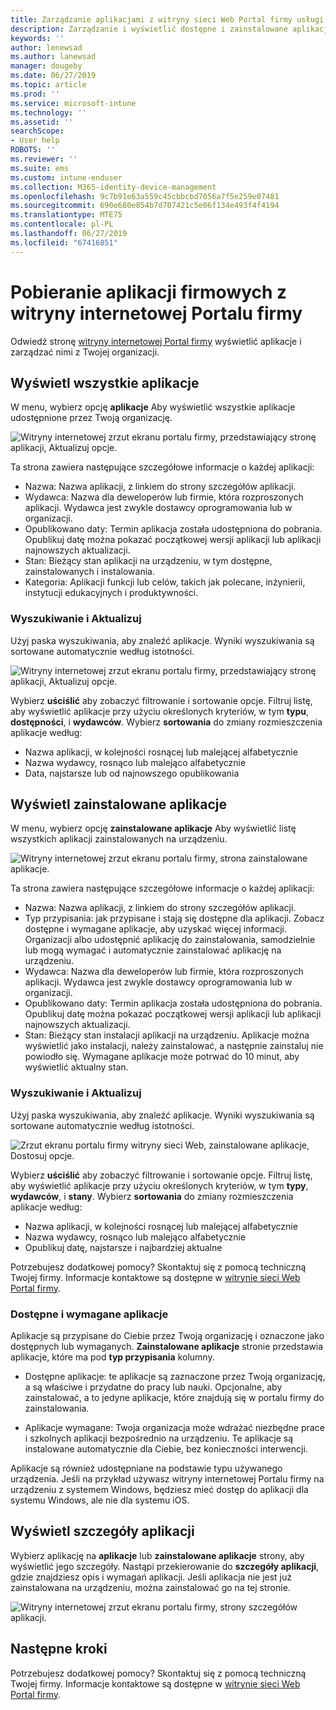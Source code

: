 ```yaml
---
title: Zarządzanie aplikacjami z witryny sieci Web Portal firmy usługi Intune
description: Zarządzanie i wyświetlić dostępne i zainstalowane aplikacje
keywords: ''
author: lenewsad
ms.author: lanewsad
manager: dougeby
ms.date: 06/27/2019
ms.topic: article
ms.prod: ''
ms.service: microsoft-intune
ms.technology: ''
ms.assetid: ''
searchScope:
- User help
ROBOTS: ''
ms.reviewer: ''
ms.suite: ems
ms.custom: intune-enduser
ms.collection: M365-identity-device-management
ms.openlocfilehash: 9c7b91e63a559c45cbbcbd7056a7f5e259e07481
ms.sourcegitcommit: 690e680e854b7d707421c5e06f134e493f4f4194
ms.translationtype: MTE75
ms.contentlocale: pl-PL
ms.lasthandoff: 06/27/2019
ms.locfileid: "67416851"
---
```

# <a name="manage-apps-from-the-company-portal-website"></a>Pobieranie aplikacji firmowych z witryny internetowej Portalu firmy 
Odwiedź stronę [witryny internetowej Portal firmy](https://portal.manage.microsoft.com) wyświetlić aplikacje i zarządzać nimi z Twojej organizacji. 

## <a name="view-all-apps"></a>Wyświetl wszystkie aplikacje  
W menu, wybierz opcję **aplikacje** Aby wyświetlić wszystkie aplikacje udostępnione przez Twoją organizację. 

   ![Witryny internetowej zrzut ekranu portalu firmy, przedstawiający stronę aplikacji, Aktualizuj opcje.](./media/intune-view-apps-1907.png)  

Ta strona zawiera następujące szczegółowe informacje o każdej aplikacji:  

* Nazwa: Nazwa aplikacji, z linkiem do strony szczegółów aplikacji.
* Wydawca: Nazwa dla deweloperów lub firmie, która rozproszonych aplikacji. Wydawca jest zwykle dostawcy oprogramowania lub w organizacji.  
* Opublikowano daty: Termin aplikacja została udostępniona do pobrania. Opublikuj datę można pokazać początkowej wersji aplikacji lub aplikacji najnowszych aktualizacji.
* Stan: Bieżący stan aplikacji na urządzeniu, w tym dostępne, zainstalowanych i instalowania. 
* Kategoria: Aplikacji funkcji lub celów, takich jak polecane, inżynierii, instytucji edukacyjnych i produktywności.  

### <a name="search-and-refine"></a>Wyszukiwanie i Aktualizuj   

Użyj paska wyszukiwania, aby znaleźć aplikacje. Wyniki wyszukiwania są sortowane automatycznie według istotności.  

   ![Witryny internetowej zrzut ekranu portalu firmy, przedstawiający stronę aplikacji, Aktualizuj opcje.](./media/intune-refine-all-apps-1907.png)  

Wybierz **uściślić** aby zobaczyć filtrowanie i sortowanie opcje. Filtruj listę, aby wyświetlić aplikacje przy użyciu określonych kryteriów, w tym **typu**, **dostępności**, i **wydawców**. Wybierz **sortowania** do zmiany rozmieszczenia aplikacje według:

* Nazwa aplikacji, w kolejności rosnącej lub malejącej alfabetycznie 
* Nazwa wydawcy, rosnąco lub malejąco alfabetycznie 
* Data, najstarsze lub od najnowszego opublikowania  

## <a name="view-installed-apps"></a>Wyświetl zainstalowane aplikacje  
W menu, wybierz opcję **zainstalowane aplikacje** Aby wyświetlić listę wszystkich aplikacji zainstalowanych na urządzeniu.  

   ![Witryny internetowej zrzut ekranu portalu firmy, strona zainstalowane aplikacje.](./media/intune-installed-apps-1907.png)  


Ta strona zawiera następujące szczegółowe informacje o każdej aplikacji:  

* Nazwa: Nazwa aplikacji, z linkiem do strony szczegółów aplikacji.
* Typ przypisania: jak przypisane i stają się dostępne dla aplikacji. Zobacz dostępne i wymagane aplikacje, aby uzyskać więcej informacji. Organizacji albo udostępnić aplikację do zainstalowania, samodzielnie lub mogą wymagać i automatycznie zainstalować aplikację na urządzeniu.  
* Wydawca: Nazwa dla deweloperów lub firmie, która rozproszonych aplikacji. Wydawca jest zwykle dostawcy oprogramowania lub w organizacji.  
* Opublikowano daty: Termin aplikacja została udostępniona do pobrania. Opublikuj datę można pokazać początkowej wersji aplikacji lub aplikacji najnowszych aktualizacji.
* Stan: Bieżący stan instalacji aplikacji na urządzeniu. Aplikacje można wyświetlić jako instalacji, należy zainstalować, a następnie zainstaluj nie powiodło się. Wymagane aplikacje może potrwać do 10 minut, aby wyświetlić aktualny stan.  

### <a name="search-and-refine"></a>Wyszukiwanie i Aktualizuj  

Użyj paska wyszukiwania, aby znaleźć aplikacje. Wyniki wyszukiwania są sortowane automatycznie według istotności.  

   ![Zrzut ekranu portalu firmy witryny sieci Web, zainstalowane aplikacje, Dostosuj opcje.](./media/intune-installed-refine-1907.png)  

Wybierz **uściślić** aby zobaczyć filtrowanie i sortowanie opcje. Filtruj listę, aby wyświetlić aplikacje przy użyciu określonych kryteriów, w tym **typy**, **wydawców**, i **stany**. Wybierz **sortowania** do zmiany rozmieszczenia aplikacje według:

* Nazwa aplikacji, w kolejności rosnącej lub malejącej alfabetycznie  
* Nazwa wydawcy, rosnąco lub malejąco alfabetycznie  
* Opublikuj datę, najstarsze i najbardziej aktualne  

Potrzebujesz dodatkowej pomocy? Skontaktuj się z pomocą techniczną Twojej firmy. Informacje kontaktowe są dostępne w [witrynie sieci Web Portal firmy](https://go.microsoft.com/fwlink/?linkid=2010980).  

### <a name="available-and-required-apps"></a>Dostępne i wymagane aplikacje
Aplikacje są przypisane do Ciebie przez Twoją organizację i oznaczone jako dostępnych lub wymaganych. **Zainstalowane aplikacje** stronie przedstawia aplikacje, które ma pod **typ przypisania** kolumny. 


* Dostępne aplikacje: te aplikacje są zaznaczone przez Twoją organizację, a są właściwe i przydatne do pracy lub nauki. Opcjonalne, aby zainstalować, a to jedyne aplikacje, które znajdują się w portalu firmy do zainstalowania. 

* Aplikacje wymagane: Twoja organizacja może wdrażać niezbędne prace i szkolnych aplikacji bezpośrednio na urządzeniu. Te aplikacje są instalowane automatycznie dla Ciebie, bez konieczności interwencji. 

Aplikacje są również udostępniane na podstawie typu używanego urządzenia. Jeśli na przykład używasz witryny internetowej Portalu firmy na urządzeniu z systemem Windows, będziesz mieć dostęp do aplikacji dla systemu Windows, ale nie dla systemu iOS.  

## <a name="view-app-details"></a>Wyświetl szczegóły aplikacji  
Wybierz aplikację na **aplikacje** lub **zainstalowane aplikacje** strony, aby wyświetlić jego szczegóły. Nastąpi przekierowanie do **szczegóły aplikacji**, gdzie znajdziesz opis i wymagań aplikacji. Jeśli aplikacja nie jest już zainstalowana na urządzeniu, można zainstalować go na tej stronie. 


   ![Witryny internetowej zrzut ekranu portalu firmy, strony szczegółów aplikacji.](./media/intune-app-details-1907.png)  

## <a name="next-steps"></a>Następne kroki
Potrzebujesz dodatkowej pomocy? Skontaktuj się z pomocą techniczną Twojej firmy. Informacje kontaktowe są dostępne w [witrynie sieci Web Portal firmy](https://go.microsoft.com/fwlink/?linkid=2010980).  
